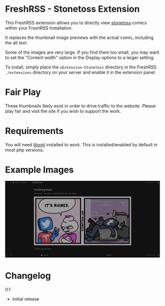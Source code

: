 # FreshRSS - Stonetoss Extension #

This FreshRSS extension allows you to directly view [stonetoss](http://stonetoss.com) comics within your FreshRSS Installation.

It replaces the thumbnail image previews with the actual comic, including the alt text.

Some of the images are very large. If you find them too small, you may want to set the "Content width" option in the Display options to a larger setting.

To install, simply place the `xExtension-Stonetoss` directory in the FreshRSS `./extensions` directory on your server and enable it in the extension panel.

# Fair Play #

These thumbnails likely exist in order to drive traffic to the website. Please play fair and visit the site if you wish to support the work.

# Requirements #

You will need [libxml](https://www.php.net/manual/en/book.libxml.php) installed to work. This is installed/enabled by default in most php versions.

# Example Images

![A preview](preview.png)

# Changelog #

0.1
 - Initial release

